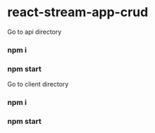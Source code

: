 # react-stream-app-crud

Go to api directory

### npm i

### npm start

Go to client directory

### npm i

### npm start
